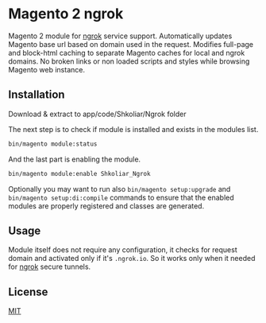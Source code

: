 # Magento 2 ngrok

Magento 2 module for [ngrok](https://ngrok.com) service support. Automatically updates Magento base url based on domain used in the request. Modifies full-page and block-html caching to separate Magento caches for local and ngrok domains. No broken links or non loaded scripts and styles while browsing Magento web instance.

## Installation

Download & extract to app/code/Shkoliar/Ngrok folder

[//]: # (To install the module to your local Magento 2 dev environment, simply run the command below.)

[//]: # ()
[//]: # (```bash)

[//]: # (composer require --dev shkoliar/magento-ngrok)

[//]: # (```)

The next step is to check if module is installed and exists in the modules list.

```bash
bin/magento module:status
```

And the last part is enabling the module.

```bash
bin/magento module:enable Shkoliar_Ngrok
```

Optionally you may want to run also `bin/magento setup:upgrade` and `bin/magento setup:di:compile` commands to ensure that the enabled modules are properly registered and classes are generated.

## Usage

Module itself does not require any configuration, it checks for request domain and activated only if it's `.ngrok.io`. So it works only when it needed for [ngrok](https://ngrok.com) secure tunnels.

## License

[MIT](../../blob/master/LICENSE)
